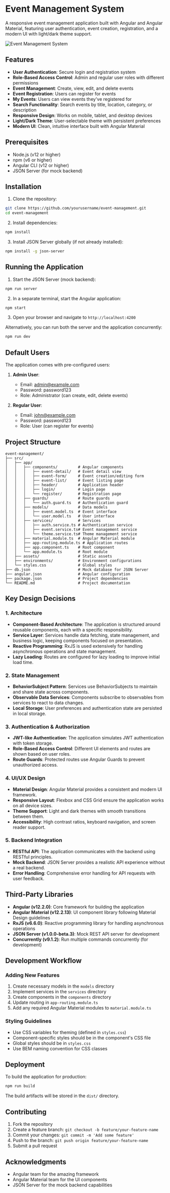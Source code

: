 # Event Management System

A responsive event management application built with Angular and Angular Material, featuring user authentication, event creation, registration, and a modern UI with light/dark theme support.

![Event Management System](https://source.unsplash.com/random/800x400/?event)

## Features

- **User Authentication**: Secure login and registration system
- **Role-Based Access Control**: Admin and regular user roles with different permissions
- **Event Management**: Create, view, edit, and delete events
- **Event Registration**: Users can register for events
- **My Events**: Users can view events they've registered for
- **Search Functionality**: Search events by title, location, category, or description
- **Responsive Design**: Works on mobile, tablet, and desktop devices
- **Light/Dark Theme**: User-selectable theme with persistent preferences
- **Modern UI**: Clean, intuitive interface built with Angular Material

## Prerequisites

- Node.js (v12 or higher)
- npm (v6 or higher)
- Angular CLI (v12 or higher)
- JSON Server (for mock backend)

## Installation

1. Clone the repository:
```bash
git clone https://github.com/yourusername/event-management.git
cd event-management
```

2. Install dependencies:
```bash
npm install
```

3. Install JSON Server globally (if not already installed):
```bash
npm install -g json-server
```

## Running the Application

1. Start the JSON Server (mock backend):
```bash
npm run server
```

2. In a separate terminal, start the Angular application:
```bash
npm start
```

3. Open your browser and navigate to `http://localhost:4200`

Alternatively, you can run both the server and the application concurrently:
```bash
npm run dev
```

## Default Users

The application comes with pre-configured users:

1. **Admin User**:
   - Email: admin@example.com
   - Password: password123
   - Role: Administrator (can create, edit, delete events)

2. **Regular User**:
   - Email: john@example.com
   - Password: password123
   - Role: User (can register for events)

## Project Structure

```
event-management/
├── src/
│   ├── app/
│   │   ├── components/         # Angular components
│   │   │   ├── event-detail/   # Event detail view
│   │   │   ├── event-form/     # Event creation/editing form
│   │   │   ├── event-list/     # Event listing page
│   │   │   ├── header/         # Application header
│   │   │   ├── login/          # Login page
│   │   │   └── register/       # Registration page
│   │   ├── guards/             # Route guards
│   │   │   └── auth.guard.ts   # Authentication guard
│   │   ├── models/             # Data models
│   │   │   ├── event.model.ts  # Event interface
│   │   │   └── user.model.ts   # User interface
│   │   ├── services/           # Services
│   │   │   ├── auth.service.ts # Authentication service
│   │   │   ├── event.service.ts# Event management service
│   │   │   └── theme.service.ts# Theme management service
│   │   ├── material.module.ts  # Angular Material module
│   │   ├── app-routing.module.ts # Application routes
│   │   ├── app.component.ts    # Root component
│   │   └── app.module.ts       # Root module
│   ├── assets/                 # Static assets
│   ├── environments/           # Environment configurations
│   └── styles.css              # Global styles
├── db.json                     # Mock database for JSON Server
├── angular.json                # Angular configuration
├── package.json                # Project dependencies
└── README.md                   # Project documentation
```

## Key Design Decisions

### 1. Architecture

- **Component-Based Architecture**: The application is structured around reusable components, each with a specific responsibility.
- **Service Layer**: Services handle data fetching, state management, and business logic, keeping components focused on presentation.
- **Reactive Programming**: RxJS is used extensively for handling asynchronous operations and state management.
- **Lazy Loading**: Routes are configured for lazy loading to improve initial load time.

### 2. State Management

- **BehaviorSubject Pattern**: Services use BehaviorSubjects to maintain and share state across components.
- **Observable Data Services**: Components subscribe to observables from services to react to data changes.
- **Local Storage**: User preferences and authentication state are persisted in local storage.

### 3. Authentication & Authorization

- **JWT-like Authentication**: The application simulates JWT authentication with token storage.
- **Role-Based Access Control**: Different UI elements and routes are shown based on user roles.
- **Route Guards**: Protected routes use Angular Guards to prevent unauthorized access.

### 4. UI/UX Design

- **Material Design**: Angular Material provides a consistent and modern UI framework.
- **Responsive Layout**: Flexbox and CSS Grid ensure the application works on all device sizes.
- **Theme Support**: Light and dark themes with smooth transitions between them.
- **Accessibility**: High contrast ratios, keyboard navigation, and screen reader support.

### 5. Backend Integration

- **RESTful API**: The application communicates with the backend using RESTful principles.
- **Mock Backend**: JSON Server provides a realistic API experience without a real backend.
- **Error Handling**: Comprehensive error handling for API requests with user feedback.

## Third-Party Libraries

- **Angular (v12.2.0)**: Core framework for building the application
- **Angular Material (v12.2.13)**: UI component library following Material Design guidelines
- **RxJS (v6.6.0)**: Reactive programming library for handling asynchronous operations
- **JSON Server (v1.0.0-beta.3)**: Mock REST API server for development
- **Concurrently (v9.1.2)**: Run multiple commands concurrently (for development)

## Development Workflow

### Adding New Features

1. Create necessary models in the `models` directory
2. Implement services in the `services` directory
3. Create components in the `components` directory
4. Update routing in `app-routing.module.ts`
5. Add any required Angular Material modules to `material.module.ts`

### Styling Guidelines

- Use CSS variables for theming (defined in `styles.css`)
- Component-specific styles should be in the component's CSS file
- Global styles should be in `styles.css`
- Use BEM naming convention for CSS classes

## Deployment

To build the application for production:

```bash
npm run build
```

The build artifacts will be stored in the `dist/` directory.

## Contributing

1. Fork the repository
2. Create a feature branch: `git checkout -b feature/your-feature-name`
3. Commit your changes: `git commit -m 'Add some feature'`
4. Push to the branch: `git push origin feature/your-feature-name`
5. Submit a pull request

## Acknowledgments

- Angular team for the amazing framework
- Angular Material team for the UI components
- JSON Server for the mock backend capabilities
